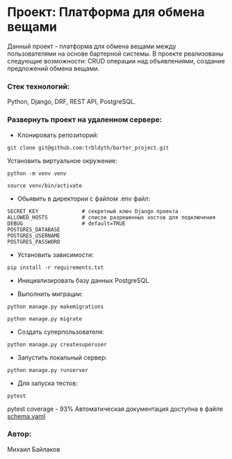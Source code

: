# Проект: Платформа для обмена вещами

Данный проект - платформа для обмена вещами между пользователями на основе бартерной системы. В проекте реализованы следующие возможности: CRUD операции над объявлениями, создание предложений обмена вещами.

### Стек технологий:

Python, Django, DRF, REST API, PostgreSQL.

### Развернуть проект на удаленном сервере:

- Клонировать репозиторий:
```
git clone git@github.com:trbldyth/barter_project.git
```
Установить виртуальное окружение:
```
python -m venv venv

source venv/bin/activate
```
- Обьявить в директории с файлом .env файл:
```
SECRET_KEY              # секретный ключ Django проекта
ALLOWED_HOSTS           # список разрешенных хостов для подключения
DEBUG                   # default=TRUE
POSTGRES_DATABASE
POSTGRES_USERNAME
POSTGRES_PASSWORD
```

- Установить зависимости:
```
pip install -r requirements.txt
```
- Инициализировать базу данных PostgreSQL

- Выполнить миграции:
```
python manage.py makemigrations
```
```
python manage.py migrate
```

- Создать суперпользователя:
```
python manage.py createsuperuser
```

- Запустить локальный сервер:
```
python manage.py runserver
```

- Для запуска тестов:
```
pytest
```
pytest coverage - 93%
Автоматическая документация доступна в файле [schema.yaml](https://github.com/trbldyth/barter_project/blob/main/schema.yaml)

### Автор:
Михаил Байлаков
